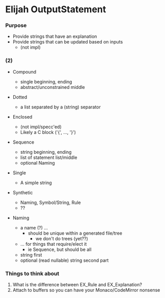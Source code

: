 Elijah OutputStatement
=======================

### Purpose

- Provide strings that have an explanation
- Provide strings that can be updated based on inputs
  - (not impl)

### (2)

- Compound
  - single beginning, ending
  - abstract/unconstrained middle
- Dotted
  - a list separated by a (string) separator
- Enclosed
  - (not impl/specc'ed)
  - Likely a C block ('{', ..., '}')
- Sequence
  - string beginning, ending
  - list of statement list/middle
  - optional Naming
- Single
  - A simple string
- Synthetic
  - Naming, Symbol/String, Rule
  - ??
  

- Naming
  - a name (?) ...
    - should be unique within a generated file/tree
      - we don't do trees (yet??)
  - ... for things that require/elect it
    - ie Sequence, but should be all
  - string first
  - optional (read nullable) string second part


### Things to think about

1. What is the difference between EX_Rule and EX_Explanation?
2. Attach to buffers so you can have your Monaco/CodeMirror nonsense
